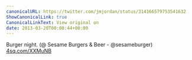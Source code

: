 ```yaml
---
canonicalURL: https://twitter.com/jmjordan/status/314166579753541632
ShowCanonicalLink: true
CanonicalLinkText: View original on
date: 2013-03-20T00:08:44+00:00
---
```

Burger night. (@ Sesame Burgers &amp; Beer - @sesameburger) [4sq.com/XXMuNB](http://4sq.com/XXMuNB)
